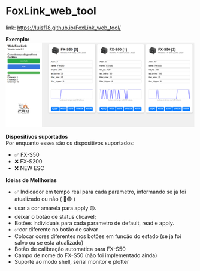 # FoxLink_web_tool

link: https://luisf18.github.io/FoxLink_web_tool/

**Exemplo:**
![Texto alternativo](example.png)

**Dispositivos suportados**  
Por enquanto esses são os dispositivos suportados:
- ✅ FX-S50
- ❌ FX-S200
- ❌ NEW ESC

**Ideias de Mellhorias**  
- ✅ Indicador em tempo real para cada parametro, informando se ja foi atualizado ou não ( 🔴🟢 )
- usar a cor amarela para apply 🟡.
- deixar o botão de status clicavel;
- Botões individuais para cada parametro de default, read e apply.
- ✅cor diferente no botão de salvar
- Colocar cores diferentes nos botões em função do estado (se ja foi salvo ou se esta atualizado)
- Botão de calibração automatica para FX-S50
- Campo de nome do FX-S50 (não foi implementado ainda)
- Suporte ao modo shell, serial monitor e plotter
